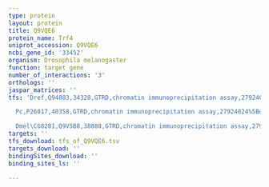```yaml
---
type: protein
layout: protein
title: Q9VQE6
protein_name: Trf4
uniprot_accession: Q9VQE6
ncbi_gene_id: '33452'
organism: Drosophila melanogaster
function: target gene
number_of_interactions: '3'
orthologs: ''
jaspar_matrices: ''
tfs: 'Dref,Q94883,34328,GTRD,chromatin immunoprecipitation assay,27924024%5Buid%5D,No

  Pc,P26017,40358,GTRD,chromatin immunoprecipitation assay,27924024%5Buid%5D,No

  Dmel\CG8281,Q9VSB8,38880,GTRD,chromatin immunoprecipitation assay,27924024%5Buid%5D,No'
targets: ''
tfs_download: tfs_of_Q9VQE6.tsv
targets_download: ''
bindingSites_download: ''
binding_sites_ls: ''

---
```

